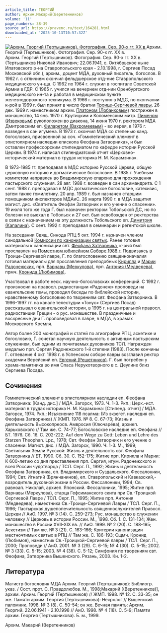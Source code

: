 ```yaml
---
article_title: ГЕОРГИЙ
author: Архим.Макарий(Веретенников)
volume: '11'
page_numbers: 38-39
source_url: https://pravenc.ru/text/164281.html
downloaded_at: '2025-10-13T10:57:32Z'
---
```


[![Архим. Георгий (Тертышников). Фотография. Сер. 90-х гг. ХХ в.](https://pravenc.ru/data/951/467/1234/i200.jpg "Кликните для увеличения картинки")](https://pravenc.ru/data/951/467/1234/i400.jpg)Архим. Георгий (Тертышников). Фотография. Сер. 90-х гг. ХХ в.  
Архим. Георгий (Тертышников). Фотография. Сер. 90-х гг. ХХ в.(Тертышников Николай Иванович; 22.06.1941, с. Октябрьское ныне Ипатовского р-на Ставропольского края - 2.10.1998, г. Сергиев Посад Московской обл.), архим., доцент МДА, духовный писатель, богослов. В 1962 г. с отличием окончил фельдшерское отд-ние Ставропольского медицинского уч-ща. С 1962 по 1964 г. служил в госпитале Советской Армии в ГДР. С 1965 г. учился на вечернем отд-нии Оренбургского медицинского ин-та и работал в медицинском пункте железнодорожного техникума. В 1966 г. поступил в МДС, по окончании к-рой в 1969 г. был принят в число братии [Троице-Сергиевой лавры](<https://pravenc.ru/text/Троице-Сергиева лавра.html>). 26 дек. 1969 г. наместником архим. [Платоном (Лобанковым)](<https://pravenc.ru/text/Платоном (Лобанковым).html>) пострижен в монашество, 14 янв. 1970 г. Крутицким и Коломенским митр. [Пименом (Извековым)](<https://pravenc.ru/text/Пимен (Извеков).html>) рукоположен во диакона, 14 июня 1970 г. ректором МДА Дмитровским еп. [Филаретом (Вахромеевым)](<https://pravenc.ru/text/Филаретом (Вахромеевым).html>) - во иерея, в 1976 г. возведен в сан игумена. В 1973 г. окончил МДА со степенью канд. богословия, присвоенной за соч. «Гомилетический элемент в эпистолярном наследии епископа Феофана Затворника», и был оставлен профессорским стипендиатом по кафедре истории Русской Церкви. В 1974 г. написал стипендиатский отчет «Церковно-исторический материал в трудах историка Н. М. Карамзина».

В 1973-1985 гг. преподавал в МДС историю Русской Церкви, общую церковную историю и догматическое богословие. В 1985 г. Учебным комитетом направлен во Владимирскую епархию для прохождения пастырского служения. 28 авг. 1988 г. возведен в сан архимандрита. С 1 сент. 1988 г. преподавал в МДС догматическое богословие, катехизис, затем также гомилетику. 20 апр. 1989 г. был назначен старшим помощником инспекторов МДАиС. 26 марта 1990 г. в МДА защитил магист. дис. «Святитель Феофан Затворник и его учение о спасении». 19 июля того же года Г. был назначен ректором Тобольской ДС, но по болезни не выехал в Тобольск и 27 окт. был освобожден от ректорства в связи с назначением на эту должность Тобольского еп. [Димитрия (Капалина)](<https://pravenc.ru/text/Димитрия (Капалина).html>). С сент. 1992 г. преподавал в семинарии и регентской школе.

На заседании Свящ. Синода РПЦ 5 окт. 1994 г. назначен членом синодальной [Комиссии по канонизации святых](<https://pravenc.ru/text/Комиссии по канонизации святых.html>). Ранее готовил материалы к канонизации свт. [Феофана Затворника](<https://pravenc.ru/text/Феофана Затворника.html>), к-рый был прославлен на [Поместном юбилейном Соборе 1988 г.](<https://pravenc.ru/text/Поместном юбилейном Соборе 1988 г .html>) Подвизаясь в Троице-Сергиевой лавре, Г. по благословению священноначалия готовил материалы для прославления преподобных [Кирилла](https://pravenc.ru/text/Кирилл.html) и [Марии Радонежских](<https://pravenc.ru/text/Марии Радонежских.html>), прп. [Варнавы (Меркулова)](<https://pravenc.ru/text/Варнава (Меркулов).html>), прп. [Антония (Медведева)](<https://pravenc.ru/text/Антония (Медведева).html>), прмч. [Кронида (Любимова)](<https://pravenc.ru/text/Кронида (Любимова).html>).

Участвовал в работе неск. научно-богословских конференций. С 1992 г. произносил на правосл. радиостанции «Радонеж» проповеди на евангельские темы, проводил беседы по библейской истории, нравственному богословию по творениям свт. Феофана Затворника. В 1996-1997 гг. на канале телестудии «Тонус» (Сергиев Посад) рассказывал о евангельской истории, в 1995 г. на центральной правосл. радиостанции Греции - о рус. монашестве. В праздничные и воскресные дни Г. проповедовал в лавре, в МДА, в храмах Московского Кремля.

Автор более 200 монографий и статей по агиографии РПЦ, аскетике и богословию, Г. сочетал научную деятельность с активным пастырским служением, был одним из почитаемых духовников ТСЛ. Награжден медалью прп. Сергия Радонежского 1-й степени (1983). После кончины Г. отпевание 4 окт. 1998 г. в Успенском соборе лавры возглавил ректор академии Верейский еп. [Евгений (Решетников)](<https://pravenc.ru/text/Евгений (Решетников).html>). Г. был погребен у храма-памятника во имя Спаса Нерукотворного в с. Деулине близ Сергиева Посада.

## Сочинения

Гомилетический элемент в эпистолярном наследии еп. Феофана Затворника: [Канд. дис.] / МДА. Загорск, 1973. Ч. 1-3. Ркп.; Церк.-ист. материал в трудах историка Н. М. Карамзина: [Стипенд. отчет] / МДА. Загорск, 1974. Ркп.; Изъяснение 118 псалма: (Из экзегет. наследия еп. Феофана Затворника) // ЖМП. 1976. № 8. С. 67-73; Жизнь и деятельность Высокопреосв. Амвросия (Ключарёва), архиеп. Харьковского // Там же. С. 74-77; Богословское наследие еп. Феофана // БТ. 1976. Сб. 16. С. 202-222; Auf dem Wege zu Gott: Leben und Lehre des Starzen Theophan. Lpz., 1978; Свт. Феофан Затворник и его учение о спасении: Магист. дис. / МДА. Загорск, 1990. Ч. 1-3. М., 1999; Светильник Земли Русской: Жизнь и деятельность свт. Феофана Затворника // БТ. 1990. Сб. 30. С. 152-175; Житие прп. Кирилла и Марии: К 600-летию со дня преставления прп. Сергия, игум. Радонежского и всея России чудотворца / ТСЛ. Серг. П., 1992; Жизнь и деятельность Феофана Затворника, еп. Владимирского и Суздальского. Фессалоники, 1994; Свт. Игнатий (Брянчанинов), еп. Ставропольский и Кавказский,- возродитель духовной жизни в России. Фессалоники, 1994; Св. равноап. Николай, архиеп. Японский. Фессалоники, 1995; Житие прп. Варнавы (Меркулова), старца Гефсиманского скита при Св.-Троицкой Сергиевой Лавре / ТСЛ. Серг. П., 1995; Житие прп. Антония (Медведева), наместника Св.-Троице-Сергиевой Лавры / ТСЛ. Серг. П., 1996; Пастырская душепопечительность священнослужителей Правосл. Церкви // АиО. 1997. № 3 (14). С. 259-273; Рус. монашество в служении человеку // Церковь в истории России. М., 1998. Сб. 1. С. 131-134; Жен. монашество в России XVII-XIX вв. // АиО. 1999. № 2 (20). С. 188-195; Аскетизм // Там же. № 3 (21). С. 163-166; Критерии канонизации местночтимых святых в РПЦ // Там же. С. 186-193; Сщмч. Кронид (Любимов), наместник Св.-Троицкой-Сергиевой лавры / ТСЛ. Серг. П., 2000; Проповеди // АиО. 2001. № 3 (29). С. 6-15; № 4 (30). С. 5-15; 2002. № 3 (33). С. 5-15; 2003. № 4 (38). С. 5-12; Симфония по творениям свт. Феофана, Затворника Вышенского. Рязань, 2003. Кн. 1-2.

## Литература

Магистр богословия МДА Архим. Георгий (Тертышников): Библиогр. указ. / Сост. прот. С. Правдолюбов. М., 1998;Макарий [(Веретенников)], архим. Архим. Георгий (Тертышников) // ЖМП. 1998. № 12. С. 33-35; он же. Памяти архим. Георгия (Тертышникова): Некролог // Вышенский паломник. 1998. № 3 (8). С. 50-54; он же. Вечная память: Архим. Георгий. 22.06.1941 - 2.10.1998 // АиО. 1998. № 4 (18). С. 5-9; Памяти архим. Георгия (Тертышникова). Б. м., 1999.

Архим.  Макарий   (Веретенников)
